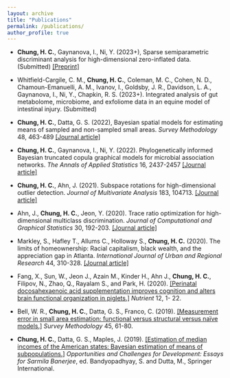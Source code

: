 ```yaml
---
layout: archive
title: "Publications"
permalink: /publications/
author_profile: true
---
```


<!---  * authors (2023). title of the paper. *journal*. [[URL]](https://). [[GitHub]](https://). --->


* **Chung, H. C.**, Gaynanova, I., Ni, Y. (2023+), Sparse semiparametric discriminant analysis for high-dimensional zero-inflated data. (Submitted) [[Preprint]](https://arxiv.org/abs/2208.03734)

* Whitfield-Cargile, C. M., **Chung, H. C.**, Coleman, M. C., Cohen, N. D., Chamoun-Emanuelli, A. M., Ivanov, I., Goldsby, J. R., Davidson, L. A., Gaynanova, I., Ni, Y., Chapkin, R. S. (2023+). Integrated analysis of gut metabolome, microbiome, and exfoliome data in an equine model of intestinal injury. (Submitted)

* **Chung, H. C.**, Datta, G. S. (2022), Bayesian spatial models for estimating means of sampled and non-sampled small areas. *Survey Methodology* 48, 463-489 [[Journal article]](https://www150.statcan.gc.ca/n1/pub/12-001-x/2022002/article/00012-eng.htm)

* **Chung, H. C.**, Gaynanova, I., Ni, Y. (2022). Phylogenetically informed Bayesian truncated copula graphical models for microbial association networks. *The Annals of Applied Statistics* 16, 2437-2457 [[Journal article]](https://projecteuclid.org/journals/annals-of-applied-statistics/volume-16/issue-4/Phylogenetically-informed-Bayesian-truncated-copula-graphical-models-for-microbial-association/10.1214/21-AOAS1598.short)

* **Chung, H. C.**, Ahn, J. (2021). Subspace rotations for high-dimensional outlier detection. *Journal of Multivariate Analysis* 183, 104713. [[Journal article]](https://www.sciencedirect.com/science/article/abs/pii/S0047259X20302943)


* Ahn, J., **Chung, H. C.**, Jeon, Y. (2020). Trace ratio optimization for high-dimensional multiclass discrimination. *Journal of Computational and Graphical Statistics* 30, 192-203. [[Journal article]](https://www.tandfonline.com/doi/abs/10.1080/10618600.2020.1807352?journalCode=ucgs20)

* Markley, S., Hafley T., Allums C., Holloway S., **Chung, H. C.** (2020). The limits of homeownership: Racial capitalism, black wealth, and the appreciation gap in Atlanta. *International Journal of Urban and Regional Research* 44, 310-328. [[Journal article]](https://onlinelibrary.wiley.com/doi/abs/10.1111/1468-2427.12873)

* Fang, X., Sun, W., Jeon J., Azain M., Kinder H., Ahn J., **Chung, H. C.**, Filipov, N., Zhao, Q., Rayalam S., and Park, H. (2020). [[Perinatal docosahexaenoic acid supplementation improves cognition and alters brain functional organization in piglets.]](https://www.mdpi.com/2072-6643/12/7/2090) *Nutrient* 12, 1- 22.  

* Bell, W. R., **Chung, H. C.**, Datta, G. S., Franco, C. (2019). [[Measurement error in small area estimation: functional versus structural versus naïve models.]](https://www150.statcan.gc.ca/n1/pub/12-001-x/2019001/article/00005-eng.htm) *Survey Methodology* 45, 61-80.

* **Chung, H. C.**, Datta, G. S., Maples, J. (2019). [[Estimation of median incomes of the American states: Bayesian estimation of means of subpopulations.]](https://onlinelibrary.wiley.com/doi/abs/10.1111/1468-2427.12873) *Opportunities and Challenges for Development: Essays for Sarmila Banerjee*, ed. Bandyopadhyay, S. and Dutta, M., Springer International.



